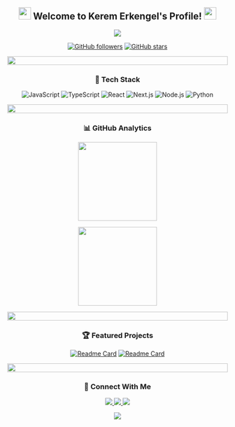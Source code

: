 <h2 align="center">
  <img src="https://media.giphy.com/media/hvRJCLFzcasrR4ia7z/giphy.gif" width="28">
  Welcome to Kerem Erkengel's Profile! 
  <img src="https://media.giphy.com/media/hvRJCLFzcasrR4ia7z/giphy.gif" width="28">
</h2>

<p align="center">
  <img src="https://readme-typing-svg.herokuapp.com/?lines=Full+Stack+Developer;Always+learning+new+things;%2B4+years+of+coding+experience&font=Fira%20Code&center=true&width=380&height=50">
</p>

<div align="center">
  
  [![GitHub followers](https://img.shields.io/github/followers/keremerkengel?style=for-the-badge&logo=github&labelColor=1f2233&color=5865F2)](https://github.com/keremerkengel?tab=followers)
  [![GitHub stars](https://img.shields.io/github/stars/keremerkengel?style=for-the-badge&logo=github&labelColor=1f2233&color=5865F2)](https://github.com/keremerkengel?tab=stars)
  
</div>

<p align="center">
  <img src="https://i.imgur.com/dBaSKWF.gif" height="20" width="100%">
</p>

<h3 align="center">🚀 Tech Stack</h3>

<div align="center">
  
  ![JavaScript](https://img.shields.io/badge/-JavaScript-%23F7DF1C?style=for-the-badge&logo=javascript&logoColor=000000&labelColor=%23F7DF1C&color=%23FFCE5A)
  ![TypeScript](https://img.shields.io/badge/-TypeScript-007ACC?style=for-the-badge&logo=typescript&logoColor=white)
  ![React](https://img.shields.io/badge/-React-61DAFB?style=for-the-badge&logo=react&logoColor=black)
  ![Next.js](https://img.shields.io/badge/-Next.js-000000?style=for-the-badge&logo=next.js)
  ![Node.js](https://img.shields.io/badge/-Node.js-339933?style=for-the-badge&logo=node.js&logoColor=white)
  ![Python](https://img.shields.io/badge/-Python-3776AB?style=for-the-badge&logo=python&logoColor=white)
  
</div>

<p align="center">
  <img src="https://i.imgur.com/dBaSKWF.gif" height="20" width="100%">
</p>

<h3 align="center">📊 GitHub Analytics</h3>

<p align="center">
  <img height="180em" src="https://github-readme-streak-stats.herokuapp.com/?user=keremerkengel&theme=tokyonight"/>
</p>

<p align="center">
  <img height="180em" src="https://github-profile-summary-cards.vercel.app/api/cards/profile-details?username=keremerkengel&theme=tokyonight"/>
</p>

<p align="center">
  <img src="https://i.imgur.com/dBaSKWF.gif" height="20" width="100%">
</p>

<h3 align="center">🏆 Featured Projects</h3>

<div align="center">
  
  [![Readme Card](https://github-readme-stats.vercel.app/api/pin/?username=keremerkengel&repo=repo-adı&theme=tokyonight)](https://github.com/keremerkengel/repo-adı)
  [![Readme Card](https://github-readme-stats.vercel.app/api/pin/?username=keremerkengel&repo=repo-adı&theme=tokyonight)](https://github.com/keremerkengel/repo-adı)
  
</div>

<p align="center">
  <img src="https://i.imgur.com/dBaSKWF.gif" height="20" width="100%">
</p>

<h3 align="center">🤝 Connect With Me</h3>

<p align="center">
  <a href="linkedin-linkiniz" target="_blank">
    <img src="https://img.shields.io/badge/linkedin-%230077B5.svg?style=for-the-badge&logo=linkedin&logoColor=white"/>
  </a>
  <a href="twitter-linkiniz" target="_blank">
    <img src="https://img.shields.io/badge/Twitter-%231DA1F2.svg?style=for-the-badge&logo=Twitter&logoColor=white"/>
  </a>
  <a href="portfolio-linkiniz" target="_blank">
    <img src="https://img.shields.io/badge/Portfolio-%23000000.svg?style=for-the-badge&logo=firefox&logoColor=#FF7139"/>
  </a>
</p>

<p align="center">
  <img src="https://capsule-render.vercel.app/api?type=waving&color=gradient&height=100&section=footer"/>
</p>
